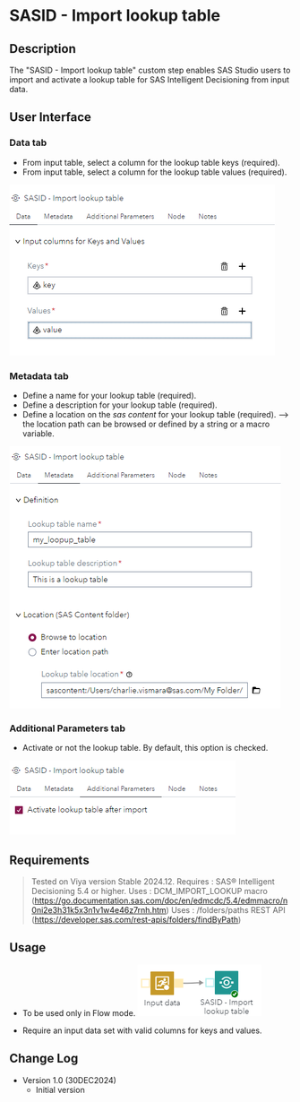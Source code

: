 # SASID - Import lookup table

## Description

The "SASID - Import lookup table" custom step enables SAS Studio users to import and activate a lookup table for SAS Intelligent Decisioning from input data. 

## User Interface

### Data tab ###

   * From input table, select a column for the lookup table keys (required).
   * From input table, select a column for the lookup table values (required).
   
   ![](img/_sasid_ilt_data.png)

### Metadata tab ###

   * Define a name for your lookup table (required).
   * Define a description for your lookup table (required).
   * Define a location on the _sas content_ for your lookup table (required).
		--> the location path can be browsed or defined by a string or a macro variable. 
		
   ![](img/_sasid_ilt_metadata.png)

### Additional Parameters tab ###

   * Activate or not the lookup table. By default, this option is checked. 
   
   ![](img/_sasid_ilt_addparam.png)

## Requirements

> Tested on Viya version Stable 2024.12.
> Requires : SAS® Intelligent Decisioning 5.4 or higher.
> Uses : DCM_IMPORT_LOOKUP macro (https://go.documentation.sas.com/doc/en/edmcdc/5.4/edmmacro/n0ni2e3h31k5x3n1v1w4e46z7rnh.htm)
> Uses : <viyahost>/folders/paths REST API (https://developer.sas.com/rest-apis/folders/findByPath)

## Usage

   * To be used only in Flow mode. 
      ![](img/_sasid_ilt_flow_usage.png)
	
   * Require an input data set with valid columns for keys and values. 

## Change Log

* Version 1.0 (30DEC2024) 
    * Initial version

